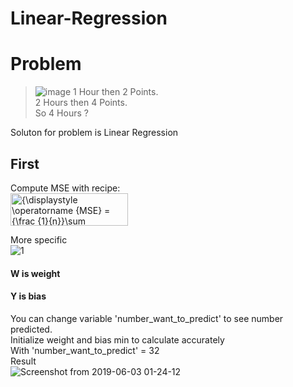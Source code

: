 # Linear-Regression
# Problem
> ![image](https://user-images.githubusercontent.com/38622032/58765183-390b2400-859a-11e9-85ee-b749ead412a0.png)
1 Hour then 2 Points. <br />
2 Hours then 4 Points.<br />
So 4 Hours ?

Soluton for problem is Linear Regression <br />
## First
Compute MSE with recipe:         
<img src="https://wikimedia.org/api/rest_v1/media/math/render/svg/c1abbbe5e9a537dceaf5cbb197fa3cbf387dcf77" class="mwe-math-fallback-image-inline" aria-hidden="true" style="vertical-align: -3.005ex; width:24.663ex; height:6.843ex;" alt="{\displaystyle \operatorname {MSE} ={\frac {1}{n}}\sum _{i=1}^{n}(\ Y_{i}-{\hat {Y_{i}}})^{2}}"> <br />

More specific <br /> ![1](https://user-images.githubusercontent.com/38622032/58765419-1d554d00-859d-11e9-8ba2-2a1f7feaa703.png) <br />
#### W is weight <br />
#### Y is bias <br />
You can change variable 'number_want_to_predict' to see number predicted. <br />
Initialize weight and bias min to calculate accurately <br/>
With 'number_want_to_predict' = 32 <br />
Result <br />
![Screenshot from 2019-06-03 01-24-12](https://user-images.githubusercontent.com/38622032/58765560-6eb20c00-859e-11e9-8f02-04576e012c47.png)

